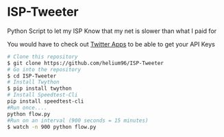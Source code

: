 # ISP-Tweeter
Python Script to let my ISP Know that my net is slower than what I paid for

You would have to check out [Twitter Apps](https://apps.twitter.com/) to be able to get your API Keys

```bash
# Clone this repository
$ git clone https://github.com/helium96/ISP-Tweeter
# Go into the repository
$ cd ISP-Tweeter
# Install Twython
$ pip install twython
# Install Speedtest-Cli
pip install speedtest-cli
#Run once....
python flow.py
#Run on an interval (900 seconds = 15 minutes)
$ watch -n 900 python flow.py
```
